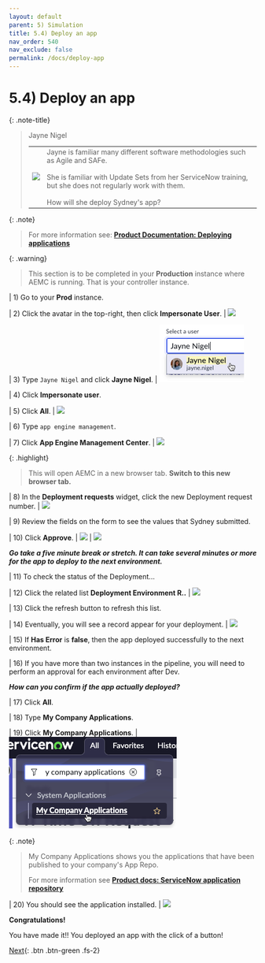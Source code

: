 ```yaml
---
layout: default
parent: 5) Simulation
title: 5.4) Deploy an app
nav_order: 540
nav_exclude: false
permalink: /docs/deploy-app
---
```


# 5.4) Deploy an app

{: .note-title}
> Jayne Nigel
> <table>
> <tbody>
> <tr>
> <td>
> <img src="https://creatorworkflowsnow.github.io/lab-aemc-utah/assets/images/2023-03-28-16-42-23.png">
> </td>
> <td>
> Jayne is familiar many different software methodologies such as Agile and SAFe.<br/> 
> <br/>
> She is familiar with Update Sets from her ServiceNow training, but she does not regularly work with them.<br/>
> <br/>
> How will she deploy Sydney's app?
> </td>
> </tr>
> </tbody>
> </table>

{: .note}
> For more information see: **[Product Documentation: Deploying applications](https://docs.servicenow.com/bundle/utah-application-development/page/build/custom-application/concept/deploying-applications.html)**

{: .warning}
>This section is to be completed in your **Production** instance where AEMC is running. That is your controller instance. 

| 1) Go to your **Prod** instance.

| 2) Click the avatar in the top-right, then click **Impersonate User**.
| ![](../assets/images/2023-03-14-12-59-49.png)

| 3) Type ```Jayne Nigel``` and click **Jayne Nigel**.
| ![](../assets/images/2023-03-14-12-45-21.png)

| 4) Click **Impersonate user**.

| 5) Click **All**.
| ![](../assets/images/2023-03-14-12-35-45.png)

| 6) Type ```app engine management```.

| 7) Click **App Engine Management Center**.
| ![](../assets/images/2023-03-14-12-47-53.png)

{: .highlight}
> This will open AEMC in a new browser tab. **Switch to this new browser tab.**

| 8) In the **Deployment requests** widget, click the new Deployment request number. 
| ![](../assets/images/2023-03-15-14-12-49.png)

| 9) Review the fields on the form to see the values that Sydney submitted. 

| 10) Click **Approve**.
| ![](../assets/images/2023-03-15-14-15-20.png)
| ![](../assets/images/2023-03-15-14-15-47.png)

***Go take a five minute break or stretch.  It can take several minutes or more for the app to deploy to the next environment.***

| 11) To check the status of the Deployment... 

| 12) Click the related list **Deployment Environment R..**
| ![](../assets/images/2023-03-15-14-17-35.png)

| 13) Click the refresh button to refresh this list. 

| 14) Eventually, you will see a record appear for your deployment. 
| ![](../assets/images/2023-03-15-14-18-20.png)

| 15) If **Has Error** is **false**, then the app deployed successfully to the next environment. 

| 16) If you have more than two instances in the pipeline, you will need to perform an approval for each environment after Dev. 

***How can you confirm if the app actually deployed?***

| 17) Click **All**.

| 18) Type **My Company Applications**.

| 19) Click **My Company Applications**.
| ![](../assets/images/2023-03-15-14-20-14.png)

{: .note}
> My Company Applications shows you the applications that have been published to your company's App Repo. 
>
> For more information see **[Product docs: ServiceNow application repository](https://docs.servicenow.com/csh?topicname=app-repo.html&version=latest)**

| 20) You should see the application installed. 
| ![](../assets/images/2023-03-15-14-23-44.png)

**Congratulations!**  

You have made it!! You deployed an app with the click of a button!

[Next](/lab-aemc-utah/docs/collaboration){: .btn .btn-green .fs-2}
